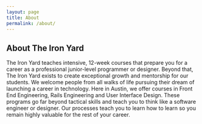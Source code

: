 ```yaml
---
layout: page
title: About
permalink: /about/
---
```


## About The Iron Yard

The Iron Yard teaches intensive, 12-week courses that prepare you for a career as a professional junior-level programmer or designer. Beyond that, The Iron Yard exists to create exceptional growth and mentorship for our students. We welcome people from all walks of life pursuing their dream of launching a career in technology. Here in Austin, we offer courses in Front End Engineering, Rails Engineering and User Interface Design. These programs go far beyond tactical skills and teach you to think like a software engineer or designer. Our processes teach you to learn how to learn so you remain highly valuable for the rest of your career.